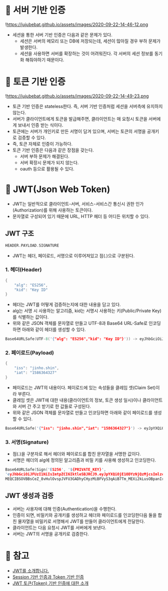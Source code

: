 # **📝 서버 기반 인증**

!https://jujubebat.github.io/assets/images/2020-09-22-14-46-12.png

- 세션을 통한 서버 기반 인증은 다음과 같은 문제가 있다.
  - 세션은 서버의 메모리 또는 DB에 저장되는데, 세션이 많아질 경우 부하 문제가 발생한다.
  - 세션을 사용하면 서버를 확장하는 것이 어려워진다. 각 서버의 세션 정보를 동기화 해줘야하기 때문이다.

# **📝 토큰 기반 인증**

!https://jujubebat.github.io/assets/images/2020-09-22-14-49-23.png

- 토큰 기반 인증은 stateless한다. 즉, 서버 기반 인증처럼 세션을 서버측에 유지하지 않는다.
- 서버가 클라이언트에게 토큰을 발급해주면, 클라이언트는 매 요청시 토큰을 서버에게 보내서 인증 받는 식이다.
- 토큰에는 서버가 개인키로 만든 서명이 담겨 있으며, 서버는 토큰의 서명을 공개키로 검증할 수 있다.
- 즉, 토큰 자체로 인증이 가능하다.
- 토큰 기반 인증은 다음과 같은 장점을 갖는다.
  - 서버 부하 문제가 해결된다.
  - 서버 확장시 문제가 되지 않는다.
  - oauth 등으로 활용될 수 있다.

# **📝 JWT(Json Web Token)**

- JWT는 일반적으로 클라이언트-서버, 서비스-서비스간 통신시 권한 인가(Authorization)를 위해 사용하는 토큰이다.
- 문자열로 구성되어 있기 때문에 URL, HTTP 헤더 등 어디든 위치할 수 있다.

## **JWT 구조**

```c
HEADER.PAYLOAD.SIGNATURE
```

- JWT는 헤더, 페이로드, 서명으로 이루어져있고 점(.)으로 구분된다.

### **1. 헤더(Header)**

```c
{
    "alg": "ES256",
    "kid": "Key ID"
}
```

- 헤더는 JWT를 어떻게 검증하는지에 대한 내용을 담고 있다.
- alg는 서명 시 사용하는 알고리즘, kid는 서명시 사용하는 키(Public/Private Key)를 식별하는 값이다.
- 위와 같은 JSON 객체를 문자열로 만들고 UTF-8과 Base64 URL-Safe로 인코딩하면 아래와 같이 헤더를 생성할 수 있다.

```c
Base64URLSafe(UTF-8('{"alg": "ES256","kid": "Key ID"}')) -> eyJhbGciOiJFUzI1NiIsImtpZCI6IktleSBJRCJ9
```

### **2. 페이로드(Payload)**

```c
{
    "iss": "jinho.shin",
    "iat": "1586364327"
}
```

- 페이로드는 JWT의 내용이다. 페이로드에 있는 속성들을 클레임 셋(Claim Set)이라 부른다.
- 클레임 셋은 JWT에 대한 내용(클라이언트의 정보, 토큰 생성 일시)이나 클라이언트와 서버 간 주고 받기로 한 값들로 구성된다.
- 위와 같은 JSON 객체를 문자열로 만들고 인코딩하면 아래와 같이 페이로드를 생성할 수 있다.

```c
Base64URLSafe('{"iss": "jinho.shin","iat": "1586364327"}') -> eyJpYXQiOjE1ODYzNjQzMjcsImlzcyI6ImppbmhvLnNoaW4ifQ
```

### **3. 서명(Signature)**

- 점(.)을 구분자로 해서 헤더와 페이로드를 합친 문자열을 서명한 값이다.
- 서명은 헤더의 alg에 정의된 알고리즘과 비밀 키를 사용해 생성하고 인코딩한다.

```c
Base64URLSafe(Sign('ES256', '${PRIVATE_KEY}',
'eyJhbGciOiJFUzI1NiIsImtpZCI6IktleSBJRCJ9.eyJpYXQiOjE1ODYzNjQzMjcsImlzcyI6ImppbmhvLnNoaW4ifQ'))) ->
MEQCIBSOVBBsCeZ_8vHulOvspJVFU3GADhyCHyzMiBFVyS3qAiB7Tm_MEXi2kLusOBpanIrcs2NVq24uuVDgH71M_fIQGg
```

## **JWT 생성과 검증**

- 서버는 사용자에 대해 인증(Authentication)을 수행한다.
- 인증이 되면, 비밀키와 공개키를 생성하고 헤더와 페이로드를 인코딩한다음 둘을 합친 물자열을 비밀키로 서명해서 JWT를 만들어 클라이언트에게 전달한다.
- 클라이언트는 다음 요청시 JWT를 서버에게 보낸다.
- 서버는 JWT의 서명을 공개키로 검증한다.

# **🐥 참고**

- [JWT를 소개합니다.](https://meetup.toast.com/posts/239)
- [Session 기반 인증과 Token 기반 인증](https://jins-dev.tistory.com/entry/Session-기반-인증과-Token-기반-인증)
- [JWT 토큰(Token) 기반 인증에 대한 소개](https://velopert.com/2350)